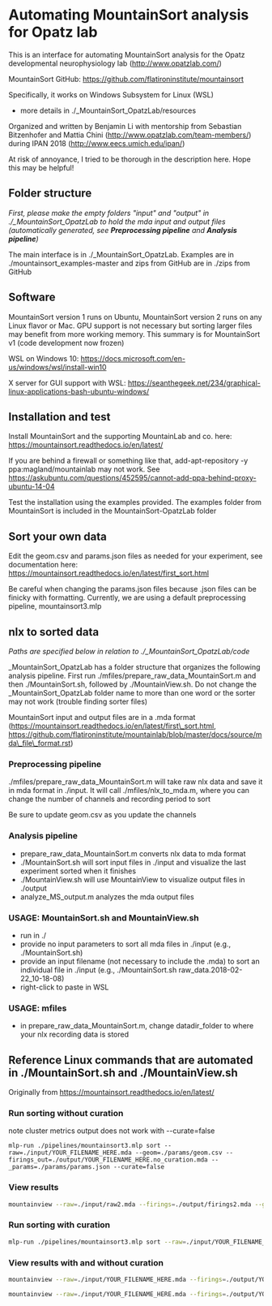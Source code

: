 # Automating MountainSort analysis for Opatz lab
This is an interface for automating MountainSort analysis for the Opatz developmental neurophysiology lab (http://www.opatzlab.com/)

MountainSort GitHub: https://github.com/flatironinstitute/mountainsort

Specifically, it works on Windows Subsystem for Linux (WSL)
- more details in ./_MountainSort_OpatzLab/resources

Organized and written by Benjamin Li with mentorship from Sebastian Bitzenhofer and Mattia Chini (http://www.opatzlab.com/team-members/) during IPAN 2018 (http://www.eecs.umich.edu/ipan/)

At risk of annoyance, I tried to be thorough in the description here. Hope this may be helpful!

## Folder structure
*First, please make the empty folders "input" and "output" in ./_MountainSort_OpatzLab to hold the mda input and output files (automatically generated, see **Preprocessing pipeline** and **Analysis pipeline**)*

The main interface is in ./_MountainSort_OpatzLab. Examples are in ./mountainsort_examples-master and zips from GitHub are in ./zips from GitHub

## Software
MountainSort version 1 runs on Ubuntu, MountainSort version 2 runs on any Linux flavor or Mac. GPU support is not necessary but sorting larger files may benefit from more working memory. This summary is for MountainSort v1 (code development now frozen)

WSL on Windows 10: https://docs.microsoft.com/en-us/windows/wsl/install-win10

X server for GUI support with WSL: https://seanthegeek.net/234/graphical-linux-applications-bash-ubuntu-windows/

## Installation and test
Install MountainSort and the supporting MountainLab and co. here: https://mountainsort.readthedocs.io/en/latest/

If you are behind a firewall or something like that, add-apt-repository -y ppa:magland/mountainlab may not work. See https://askubuntu.com/questions/452595/cannot-add-ppa-behind-proxy-ubuntu-14-04

Test the installation using the examples provided. The examples folder from MountainSort is included in the MountainSort-OpatzLab folder

## Sort your own data
Edit the geom.csv and params.json files as needed for your experiment, see documentation here: https://mountainsort.readthedocs.io/en/latest/first_sort.html

Be careful when changing the params.json files because .json files can be finicky with formatting. Currently, we are using a default preprocessing pipeline, mountainsort3.mlp

## nlx to sorted data
*Paths are specified below in relation to ./_MountainSort_OpatzLab/code*

_MountainSort_OpatzLab has a folder structure that organizes the following analysis pipeline. First run ./mfiles/prepare_raw_data_MountainSort.m and then ./MountainSort.sh, followed by ./MountainView.sh. Do not change the _MountainSort_OpatzLab folder name to more than one word or the sorter may not work (trouble finding sorter files)

MountainSort input and output files are in a .mda format (https://mountainsort.readthedocs.io/en/latest/first\_sort.html, https://github.com/flatironinstitute/mountainlab/blob/master/docs/source/mda\_file\_format.rst)


### Preprocessing pipeline
./mfiles/prepare_raw_data_MountainSort.m will take raw nlx data and save it in mda format in ./input. It will call ./mfiles/nlx_to_mda.m, where you can change the number of channels and recording period to sort

Be sure to update geom.csv as you update the channels

### Analysis pipeline
- prepare_raw_data_MountainSort.m converts nlx data to mda format
- ./MountainSort.sh will sort input files in ./input and visualize the last experiment sorted when it finishes
- ./MountainView.sh will use MountainView to visualize output files in ./output
- analyze_MS_output.m analyzes the mda output files

### USAGE: MountainSort.sh and MountainView.sh
- run in ./
- provide no input parameters to sort all mda files in ./input (e.g., ./MountainSort.sh)
- provide an input filename (not necessary to include the .mda) to sort an individual file in ./input (e.g., ./MountainSort.sh raw_data.2018-02-22_10-18-08)
- right-click to paste in WSL

### USAGE: mfiles
- in prepare_raw_data_MountainSort.m, change datadir_folder to where your nlx recording data is stored

## Reference Linux commands that are automated in ./MountainSort.sh and ./MountainView.sh
Originally from https://mountainsort.readthedocs.io/en/latest/

### Run sorting without curation
note cluster metrics output does not work with --curate=false
```
mlp-run ./pipelines/mountainsort3.mlp sort --raw=./input/YOUR_FILENAME_HERE.mda --geom=./params/geom.csv --firings_out=./output/YOUR_FILENAME_HERE.no_curation.mda --_params=./params/params.json --curate=false
```

### View results
```bash
mountainview --raw=./input/raw2.mda --firings=./output/firings2.mda --geom=./params/geom.csv --samplerate=32000
```

### Run sorting with curation
```bash
mlp-run ./pipelines/mountainsort3.mlp sort --raw=./input/YOUR_FILENAME_HERE.mda --geom=./params/geom.csv --firings_out=./output/YOUR_FILENAME_HERE.with_curation.mda --_params=./params/params.json --curate=true --cluster_metrics_out=./output/cluster_metrics.YOUR_FILENAME_HERE.json
```

### View results with and without curation
```bash
mountainview --raw=./input/YOUR_FILENAME_HERE.mda --firings=./output/YOUR_FILENAME_HERE.no_curation.mda --geom=./params/geom.csv --samplerate=32000 --cluster_metrics=./output/cluster_metrics.YOUR_FILENAME_HERE.json
```

```bash
mountainview --raw=./input/YOUR_FILENAME_HERE.mda --firings=./output/YOUR_FILENAME_HERE.with_curation.mda --geom=./params/geom.csv --samplerate=32000 --cluster_metrics=./output/cluster_metrics.YOUR_FILENAME_HERE.json
```
